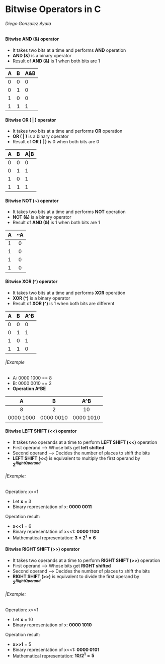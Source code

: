 # Bitwise Operators in C
###### Diego Gonzalez Ayala
#### Bitwise **AND (&**) operator

* It takes two bits at a time and performs **AND** operation
* **AND (&)** is a binary operator
* Result of **AND (&)** is 1 when both bits are 1

| A | B | A&B |
|---|---|-----|
| 0 | 0 | 0   |
| 0 | 1 | 0   |
| 1 | 0 | 0   |
| 1 | 1 | 1   |


#### Bitwise **OR ( | )** operator

* It takes two bits at a time and performs **OR** operation
* **OR ( | )** is a binary operator
* Result of **OR ( | )** is 0 when both bits are 0

| A | B | A\|B |
|---|---|------|
| 0 | 0 | 0    |
| 0 | 1 | 1    |
| 1 | 0 | 1    |
| 1 | 1 | 1    |

#### Bitwise **NOT (~**) operator

* It takes two bits at a time and performs **NOT** operation
* **NOT (&)** is a binary operator
* Result of **AND (&)** is 1 when both bits are 1

| A | ~A |
|---|:--:|
| 1 | 0  |
| 1 | 0  |
| 1 | 0  |
| 1 | 0  |

#### Bitwise **XOR (^**) operator

* It takes two bits at a time and performs **XOR** operation
* **XOR (^)** is a binary operator
* Result of **XOR (^)** is 1 when both bits are different

| A | B | A^B |
|---|---|-----|
| 0 | 0 | 0   |
| 0 | 1 | 1   |
| 1 | 0 | 1   |
| 1 | 1 | 0   |

###### |Example
* A: 0000 1000 == 8
* B: 0000 0010 == 2
* **Operation A^BE**

|     A     |     B     |    A^B    |
|:---------:|:---------:|:---------:|
|     8     |     2     |    10     |
| 0000 1000 | 0000 0010 | 0000 1010 |

#### Bitwise **LEFT SHIFT (<<)** operator

* It takes two operands at a time to perform **LEFT SHIFT (<<)** operation
* First operand --> Whose bits get **left shifted**
* Second operand --> Decides the number of places to shift the bits
* **LEFT SHIFT (<<)** is equivalent to multiply the first operand by **$2^{RightOperand}$**

###### |Example:

Operation: x<<1

* Let **x** = 3
* Binary representation of x: **0000 0011**

Operation result: 

* **x<<1** = 6
* Binary representation of x<<1: **0000 1100**
* Mathematical representation: **$3*2^1 = 6$**

#### Bitwise **RIGHT SHIFT (>>)** operator

* It takes two operands at a time to perform **RIGHT SHIFT (>>)** operation
* First operand --> Whose bits get **RIGHT shifted**
* Second operand --> Decides the number of places to shift the bits
* **RIGHT SHIFT (>>)** is equivalent to divide the first operand by **$2^{RightOperand}$**

###### |Example:

Operation: x>>1

* Let **x** = 10
* Binary representation of x: **0000 1010**

Operation result: 

* **x>>1** = 5
* Binary representation of x<<1: **0000 0101**
* Mathematical representation: **$10/2^1 = 5$**
  


